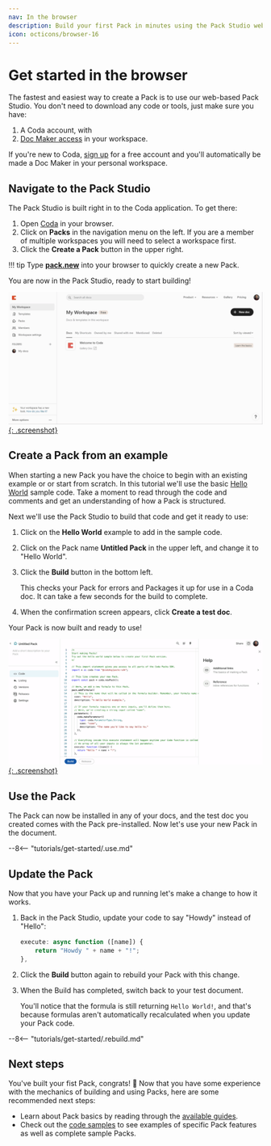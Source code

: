 ```yaml
---
nav: In the browser
description: Build your first Pack in minutes using the Pack Studio web editor.
icon: octicons/browser-16
---
```


# Get started in the browser

The fastest and easiest way to create a Pack is to use our web-based Pack Studio. You don't need to download any code or tools, just make sure you have:

1. A Coda account, with
2. [Doc Maker access][hc_doc_maker] in your workspace.

If you're new to Coda, [sign up][coda_sign_up] for a free account and you'll automatically be made a Doc Maker in your personal workspace.


## Navigate to the Pack Studio

The Pack Studio is built right in to the Coda application. To get there:

1. Open [Coda][coda_home] in your browser.
1. Click on **Packs** in the navigation menu on the left. If you are a member of multiple workspaces you will need to select a workspace first.
1. Click the **Create a Pack** button in the upper right.

!!! tip
    Type **[pack.new](https://pack.new)** into your browser to quickly create a new Pack.

You are now in the Pack Studio, ready to start building!

[![How to navigate to the Pack Studio][web_ide_navigate]{: .screenshot}][web_ide_navigate]


## Create a Pack from an example

When starting a new Pack you have the choice to begin with an existing example or or start from scratch. In this tutorial we'll use the basic [Hello World][samples_hello_world] sample code. Take a moment to read through the code and comments and get an understanding of how a Pack is structured.

Next we'll use the Pack Studio to build that code and get it ready to use:

1. Click on the **Hello World** example to add in the sample code.

1. Click on the Pack name **Untitled Pack** in the upper left, and change it to "Hello World".

1. Click the **Build** button in the bottom left.

    This checks your Pack for errors and Packages it up for use in a Coda doc. It can take a few seconds for the build to complete.

1. When the confirmation screen appears, click **Create a test doc**.

Your Pack is now built and ready to use!

[![How to build your Pack][web_ide_build]{: .screenshot}][web_ide_build]


## Use the Pack

The Pack can now be installed in any of your docs, and the test doc you created comes with the Pack pre-installed. Now let's use your new Pack in the document.

--8<-- "tutorials/get-started/.use.md"


## Update the Pack

Now that you have your Pack up and running let's make a change to how it works.

1. Back in the Pack Studio, update your code to say "Howdy" instead of "Hello":

    ```ts hl_lines="2"
    execute: async function ([name]) {
        return "Howdy " + name + "!";
    },
    ```

1. Click the **Build** button again to rebuild your Pack with this change.
1. When the Build has completed, switch back to your test document.

    You'll notice that the formula is still returning `Hello World!`, and that's because formulas aren't automatically recalculated when you update your Pack code.

--8<-- "tutorials/get-started/.rebuild.md"


## Next steps

You've built your fist Pack, congrats! 🎉 Now that you have some experience with the mechanics of building and using Packs, here are some recommended next steps:

- Learn about Pack basics by reading through the [available guides][guides].
- Check out the [code samples][samples] to see examples of specific Pack features as well as complete sample Packs.


[coda_sign_up]: https://coda.io/signup
[hc_doc_maker]: https://help.coda.io/en/articles/3388781-members-and-roles
[coda_home]: https://coda.io/docs
[web_ide_navigate]: ../../images/web_ide_navigate.gif
[web_ide_build]: ../../images/web_ide_build.gif
[samples_hello_world]: ../../samples/full/hello-world.md
[rebuild]: ../../images/web_ide_rebuild.gif
[samples]: ../../samples/topic/formula.md
[guides]: ../../guides/blocks/formulas.md
